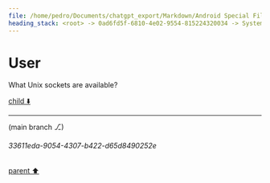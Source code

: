```yaml
---
file: /home/pedro/Documents/chatgpt_export/Markdown/Android Special File Objects.md
heading_stack: <root> -> 0ad6fd5f-6810-4e02-9554-815224320034 -> System -> 5813abb3-bc8f-4116-a4aa-0e0986508a91 -> System -> aaa2b7d1-41d5-4e04-9a47-4d88c4e6cc50 -> User -> 69acab58-9f38-48e0-83b1-285e483e7e67 -> Assistant -> aaa21991-06a5-4043-9e92-42d41a412bcf -> User -> f19b7b82-fd63-4dab-a860-43a7e82b037e -> Assistant -> aaa27689-13bb-4ff1-bc11-84a1945c2c3b -> User
---
```

# User

What Unix sockets are available?

[child ⬇️](#33611eda-9054-4307-b422-d65d8490252e)

---

(main branch ⎇)
###### 33611eda-9054-4307-b422-d65d8490252e
[parent ⬆️](#aaa27689-13bb-4ff1-bc11-84a1945c2c3b)
